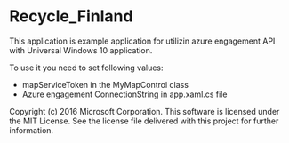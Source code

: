 # Recycle_Finland

This application is example application for utilizin azure engagement API with Universal Windows 10 application.

To use it you need to set following values:
- mapServiceToken in the MyMapControl class
- Azure engagement ConnectionString in app.xaml.cs file

Copyright (c) 2016 Microsoft Corporation. This software is licensed under the MIT License.
See the license file delivered with this project for further information.